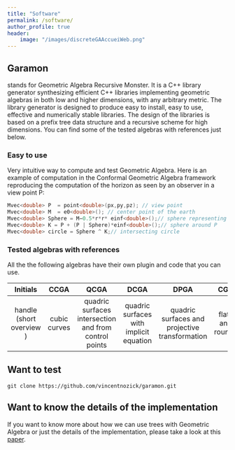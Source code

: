 ```yaml
---
title: "Software"
permalink: /software/
author_profile: true
header:
    image: "/images/discreteGAAccueiWeb.png"
---
```



## Garamon
stands for Geometric Algebra Recursive Monster. It is a C++ library generator synthesizing efficient C++ libraries implementing geometric algebras in both low and higher dimensions, with any arbitrary metric. The library generator is designed to produce easy to install, easy to use, effective and numerically stable libraries. The design of the libraries is based on a prefix tree data structure and a recursive scheme for high dimensions. You can find some of the tested algebras with references just below.

### Easy to use
Very intuitive way to compute and test Geometric Algebra. Here is an example of computation in the Conformal Geometric Algebra framework reproducing the computation of the horizon as seen by an observer in a view point P:
```cpp
Mvec<double> P  = point<double>(px,py,pz); // view point
Mvec<double> M  = e0<double>(); // center point of the earth
Mvec<double> Sphere = M−0.5*r*r* einf<double>();// sphere representing Earth (center M, radius r)
Mvec<double> K = P + (P | Sphere)*einf<double>();// sphere around P
Mvec<double> circle = Sphere ^ K;// intersecting circle
```

### Tested algebras with references 
All the the following algebras have their own plugin and code that you can use. 

| Initials | CCGA | QCGA | DCGA | DPGA | CGA | STA | PGA |
|:-:|:-:|:-:|:-:|:-:|:-:|:-:|:-:|
| handle (short overview )       | cubic curves | quadric surfaces intersection and from control points | quadric surfaces with implicit equation | quadric surfaces and projective transformation  | flats and rounds | Space-time Algebra | Projective geometry |     


## Want to test

```
git clone https://github.com/vincentnozick/garamon.git
```



## Want to know the details of the implementation
If you want to know more about how we can use trees with Geometric Algebra or just the details of the implementation, please take a look at this [paper](https://hal.archives-ouvertes.fr/hal-02196173/document).


